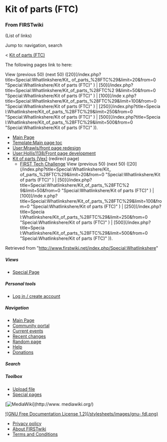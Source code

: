 # Kit of parts (FTC)

### From FIRSTwiki

(List of links)

Jump to: navigation, search

&lt; [Kit of parts (FTC)](/index.php?title=Kit_of_parts_%28FTC%29&redirect=no
"Kit of parts \(FTC\)" )  

The following pages link to here:

View (previous 50) (next 50) ([20](/index.php?title=Special:Whatlinkshere/Kit_
of_parts_%28FTC%29&limit=20&from=0 "Special:Whatlinkshere/Kit of parts
\(FTC\)" ) | [50](/index.php?title=Special:Whatlinkshere/Kit_of_parts_%28FTC%2
9&limit=50&from=0 "Special:Whatlinkshere/Kit of parts \(FTC\)" ) | [100](/inde
x.php?title=Special:Whatlinkshere/Kit_of_parts_%28FTC%29&limit=100&from=0
"Special:Whatlinkshere/Kit of parts \(FTC\)" ) | [250](/index.php?title=Specia
l:Whatlinkshere/Kit_of_parts_%28FTC%29&limit=250&from=0
"Special:Whatlinkshere/Kit of parts \(FTC\)" ) | [500](/index.php?title=Specia
l:Whatlinkshere/Kit_of_parts_%28FTC%29&limit=500&from=0
"Special:Whatlinkshere/Kit of parts \(FTC\)" )).

  * [Main Page](/index.php/Main_Page "Main Page" )
  * [Template:Main page toc](/index.php/Template:Main_page_toc "Template:Main page toc" )
  * [User:Mrawls/front page redesign](/index.php/User:Mrawls/front_page_redesign "User:Mrawls/front page redesign" )
  * [User:Hollis1138/Front page development](/index.php/User:Hollis1138/Front_page_development "User:Hollis1138/Front page development" )
  * [Kit of parts (Vex)](/index.php?title=Kit_of_parts_%28Vex%29&redirect=no "Kit of parts \(Vex\)" ) (redirect page) 
    * [FIRST Tech Challenge](/index.php/FIRST_Tech_Challenge "FIRST Tech Challenge" )
View (previous 50) (next 50) ([20](/index.php?title=Special:Whatlinkshere/Kit_
of_parts_%28FTC%29&limit=20&from=0 "Special:Whatlinkshere/Kit of parts
\(FTC\)" ) | [50](/index.php?title=Special:Whatlinkshere/Kit_of_parts_%28FTC%2
9&limit=50&from=0 "Special:Whatlinkshere/Kit of parts \(FTC\)" ) | [100](/inde
x.php?title=Special:Whatlinkshere/Kit_of_parts_%28FTC%29&limit=100&from=0
"Special:Whatlinkshere/Kit of parts \(FTC\)" ) | [250](/index.php?title=Specia
l:Whatlinkshere/Kit_of_parts_%28FTC%29&limit=250&from=0
"Special:Whatlinkshere/Kit of parts \(FTC\)" ) | [500](/index.php?title=Specia
l:Whatlinkshere/Kit_of_parts_%28FTC%29&limit=500&from=0
"Special:Whatlinkshere/Kit of parts \(FTC\)" )).

Retrieved from "<http://www.firstwiki.net/index.php/Special:Whatlinkshere>"

##### Views

  * [Special Page](/index.php/Special:Whatlinkshere/Kit_of_parts_%28FTC%29)

##### Personal tools

  * [Log in / create account](/index.php?title=Special:Userlogin&returnto=Special:Whatlinkshere)

[](/index.php/Main_Page "Main Page" )

##### Navigation

  * [Main Page](/index.php/Main_Page)
  * [Community portal](/index.php/FIRSTwiki:Community_portal)
  * [Current events](/index.php/Current_events)
  * [Recent changes](/index.php/Special:Recentchanges)
  * [Random page](/index.php/Special:Random)
  * [Help](/index.php/Help:Contents)
  * [Donations](/index.php/FIRSTwiki:Site_support)

##### Search



##### Toolbox

  * [Upload file](/index.php/Special:Upload)
  * [Special pages](/index.php/Special:Specialpages)

[![MediaWiki](/skins/common/images/poweredby_mediawiki_88x31.png)](http://www.
mediawiki.org/)

[![GNU Free Documentation License 1.2](/stylesheets/images/gnu-
fdl.png)](http://www.gnu.org/copyleft/fdl.html)

  * [Privacy policy](/index.php/FIRSTwiki:Privacy_policy "FIRSTwiki:Privacy policy" )
  * [About FIRSTwiki](/index.php/FIRSTwiki:About "FIRSTwiki:About" )
  * [Terms and Conditions](/index.php/FIRSTwiki:Terms_and_conditions "FIRSTwiki:Terms and conditions" )

